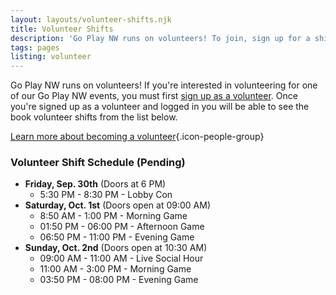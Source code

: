 ```yaml
---
layout: layouts/volunteer-shifts.njk
title: Volunteer Shifts
description: 'Go Play NW runs on volunteers! To join, sign up for a shift!'
tags: pages
listing: volunteer
---
```

Go Play NW runs on volunteers! If you're interested in volunteering for one of our Go Play NW events, you must first [sign up as a volunteer](/volunteer/#signup). Once you're signed up as a volunteer and logged in you will be able to see the book volunteer shifts from the list below.

[Learn more about becoming a volunteer](/volunteer){.icon-people-group}

### Volunteer Shift Schedule (Pending)
 * **Friday, Sep. 30th** (Doors at 6 PM)
   * 5:30 PM - 8:30 PM - Lobby Con
 * **Saturday, Oct. 1st** (Doors open at 09:00 AM)
   * 8:50 AM - 1:00 PM - Morning Game
   * 01:50 PM - 06:00 PM - Afternoon Game
   * 06:50 PM - 11:00 PM - Evening Game
 * **Sunday, Oct. 2nd** (Doors open at 10:30 AM)
   * 09:00 AM - 11:00 AM - Live Social Hour 
   * 11:00 AM - 3:00 PM - Morning Game
   * 03:50 PM - 08:00 PM - Evening Game